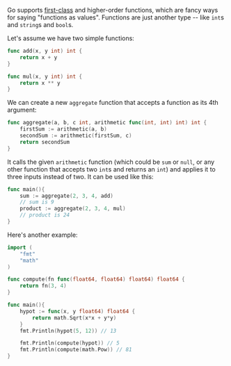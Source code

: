 Go supports [first-class](https://developer.mozilla.org/en-US/docs/Glossary/First-class_Function) and higher-order functions, which are fancy ways for saying "functions as values". Functions are just another type -- like `int`s and `string`s and `bool`s.

Let's assume we have two simple functions:
```go
func add(x, y int) int {
	return x + y
}

func mul(x, y int) int {
	return x ** y
}
```

We can create a new `aggregate` function that accepts a function as its 4th argument:
```go
func aggregate(a, b, c int, arithmetic func(int, int) int) int {
	firstSum := arithmetic(a, b)
	secondSum := arithmetic(firstSum, c)
	return secondSum
}
```
It calls the given `arithmetic` function (which could be `sum` or `null`, or any other function that accepts two `int`s and returns an `int`) and applies it to three inputs instead of two. It can be used like this:
```go
func main(){
	sum := aggregate(2, 3, 4, add)
	// sum is 9
	product := aggregate(2, 3, 4, mul)
	// product is 24
}
```

Here's another example:
```go
import (
	"fmt"
	"math"
)

func compute(fn func(float64, float64) float64) float64 {
	return fn(3, 4)
}

func main(){
	hypot := func(x, y float64) float64 {
		return math.Sqrt(x*x + y*y)
	}
	fmt.Println(hypot(5, 12)) // 13

	fmt.Println(compute(hypot)) // 5
	fmt.Println(compute(math.Pow)) // 81
}
```
